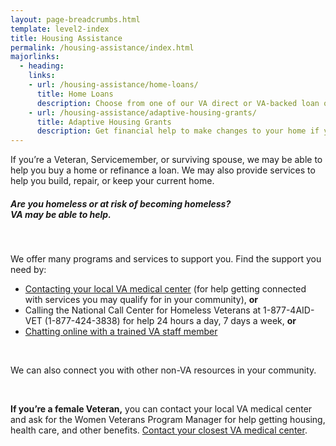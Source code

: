 ```yaml
---
layout: page-breadcrumbs.html
template: level2-index
title: Housing Assistance
permalink: /housing-assistance/index.html
majorlinks:
  - heading:
    links:
    - url: /housing-assistance/home-loans/
      title: Home Loans
      description: Choose from one of our VA direct or VA-backed loan options and find out how to apply for a loan to buy, improve, or refinance a home.
    - url: /housing-assistance/adaptive-housing-grants/
      title: Adaptive Housing Grants
      description: Get financial help to make changes to your home if you have a service-connected disability.
---
```


<div class="va-introtext">

If you’re a Veteran, Servicemember, or surviving spouse, we may be able to help you buy a home or refinance a loan. We may also provide services to help you build, repair, or keep your current home.

</div>

<div class="va-alert usa-alert usa-alert-warning">
  <div class="usa-alert-body">
    <h5 class="va-alert-title">Are you homeless or at risk of becoming homeless?<br><a id="crisis-expander-link">VA may be able to help</a>.
    </h5>
    <div id="crisis-expander-content" class="expander-content expander-content-closed">
      <div class="expander-content-inner">
      <br>
        <p>We offer many programs and services to support you. Find the support you need by: </p>
        <ul>
          <li><a href="/facilities/">Contacting your local VA medical center</a> (for help getting connected with services you may qualify for in your community), <b>or</b></li>
          <li>Calling the National Call Center for Homeless Veterans at 1-877-4AID-VET (1-877-424-3838) for help 24 hours a day, 7 days a week, <b>or</b></li>
          <li><a href="https://www.veteranscrisisline.net/ChatTermsOfService.aspx?account=Homeless%20Veterans%20Chat">Chatting online with a trained VA staff member</a></li>
        </ul>
<br>     
<p>We can also connect you with other non-VA resources in your community.</p>
<br>
        <p><b>If you’re a female Veteran,</b> you can contact your local VA medical center and ask for the Women Veterans Program Manager for help getting housing, health care, and other benefits. <a href="/facilities/">Contact your closest VA medical center</a>.</p>
    </div>
  </div>
</div>

<script type="text/javascript">

  // Toggle the expandable crisis info
  document.getElementById('crisis-expander-link')
    .addEventListener('click', function () {
      document.getElementById('crisis-expander-content').classList.toggle('expander-content-closed');
    });
</script>
